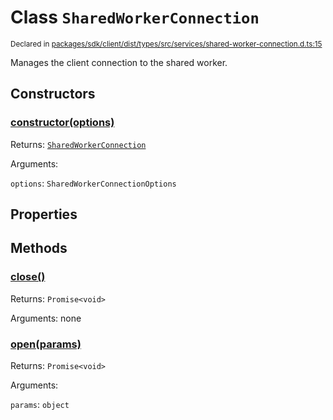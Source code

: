 # Class `SharedWorkerConnection`
<sub>Declared in [packages/sdk/client/dist/types/src/services/shared-worker-connection.d.ts:15]()</sub>


Manages the client connection to the shared worker.

## Constructors
### [constructor(options)]()




Returns: <code>[SharedWorkerConnection](/api/@dxos/react-client/classes/SharedWorkerConnection)</code>

Arguments: 

`options`: <code>SharedWorkerConnectionOptions</code>



## Properties


## Methods
### [close()]()




Returns: <code>Promise&lt;void&gt;</code>

Arguments: none




### [open(params)]()




Returns: <code>Promise&lt;void&gt;</code>

Arguments: 

`params`: <code>object</code>


